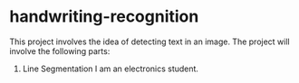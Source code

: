 # handwriting-recognition
This project involves the idea of detecting text in an image.
The project will involve the following parts:
1. Line Segmentation
I am an electronics student.
